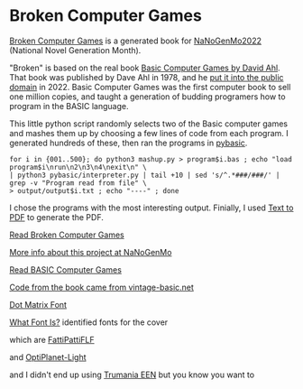 # Broken Computer Games

[Broken Computer Games](https://archive.org/details/broken-computer-games) is a generated book for [NaNoGenMo2022](https://github.com/NaNoGenMo/2022) (National Novel Generation Month).

"Broken" is based on the real book [Basic Computer Games by David Ahl](https://www.atariarchives.org/basicgames/). That book was published by Dave Ahl in 1978, and he [put it into the public domain](https://blog.adafruit.com/2022/06/16/david-ahl-places-all-his-classic-computing-publications-into-the-public-domain/) in 2022. Basic Computer Games was the first computer book to sell one million copies, and taught a generation of budding programers how to program in the BASIC language.

This little python script randomly selects two of the Basic computer games and mashes them up by choosing a few lines of code from each program. I generated hundreds of these, then ran the programs in [pybasic](https://github.com/richpl/PyBasic).

    for i in {001..500}; do python3 mashup.py > program$i.bas ; echo "load program$i\nrun\n2\n3\n4\nexit\n" \
    | python3 pybasic/interpreter.py | tail +10 | sed 's/^.*###/###/' | grep -v "Program read from file" \
    > output/output$i.txt ; echo "----" ; done

I chose the programs with the most interesting output. Finially, I used [Text to PDF](http://rootrisetech.com/product/text-to-pdf) to generate the PDF.

[Read Broken Computer Games](https://archive.org/details/broken-computer-games)

[More info about this project at NaNoGenMo](https://github.com/NaNoGenMo/2022/issues/42)

[Read BASIC Computer Games](https://archive.org/details/Basic_Computer_Games_Microcomputer_Edition_1978_Creative_Computing)

[Code from the book came from vintage-basic.net](http://www.vintage-basic.net/games.html)

[Dot Matrix Font](https://www.dafont.com/dot-matrix.font) 

[What Font Is?](https://www.whatfontis.com) identified fonts for the cover

which are [FattiPattiFLF](https://www.whatfontis.com/FF_FattiPattiFLF.font?text=BASIC)

and [OptiPlanet-Light](https://www.ffonts.net/OPTIPlanet-Light.font?text=Games)

and I didn't end up using [Trumania EEN](https://www.ffonts.net/Trumania-EEN-Plain.font?text=Blackjack) but you know you want to
